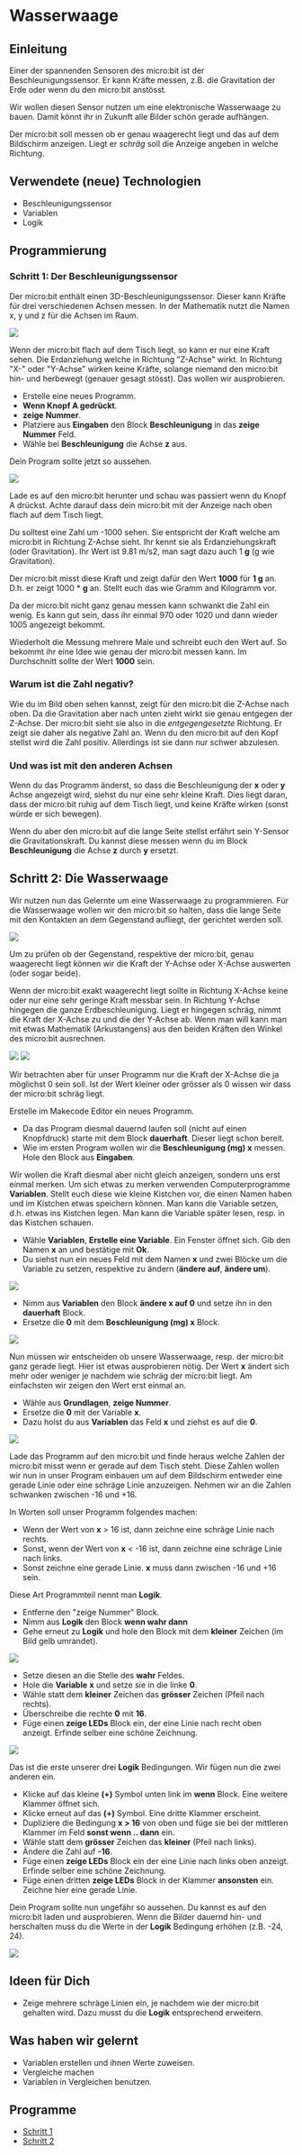 # Wasserwaage

## Einleitung

Einer der spannenden Sensoren des micro:bit ist der Beschleunigungssensor. Er kann Kräfte messen, z.B. die Gravitation der Erde oder wenn du den micro:bit anstösst.

Wir wollen diesen Sensor nutzen um eine elektronische Wasserwaage zu bauen. Damit könnt ihr in Zukunft alle Bilder schön gerade aufhängen.

Der micro:bit soll messen ob er genau waagerecht liegt und das auf dem Bildschirm anzeigen. Liegt er *schräg* soll die Anzeige angeben in welche Richtung.


## Verwendete (neue) Technologien

*   Beschleunigungssensor
*   Variablen
*   Logik


## Programmierung

### Schritt 1: Der Beschleunigungssensor

Der micro:bit enthält einen 3D-Beschleunigungssensor. Dieser kann Kräfte für drei verschiedenen Achsen messen. In der Mathematik nutzt die Namen x, y und z für die Achsen im Raum.

![](image_axes.png)

Wenn der micro:bit flach auf dem Tisch liegt, so kann er nur eine Kraft sehen. Die Erdanziehung welche in Richtung "Z-Achse" wirkt. In Richtung "X-" oder "Y-Achse" wirken keine Kräfte, solange niemand den micro:bit hin- und herbewegt (genauer gesagt stösst). Das wollen wir ausprobieren.

*   Erstelle eine neues Programm.
*   **Wenn Knopf A gedrückt**.
*   **zeige Nummer**.
*   Platziere aus **Eingaben** den Block **Beschleunigung** in das **zeige Nummer** Feld.
*   Wähle bei **Beschleunigung** die Achse **z** aus.

Dein Program sollte jetzt so aussehen. 

![](image1.png)

Lade es auf den micro:bit herunter und schau was passiert wenn du Knopf A drückst. Achte darauf dass dein micro:bit mit der Anzeige nach oben flach auf dem Tisch liegt.

Du solltest eine Zahl um -1000 sehen. Sie entspricht der Kraft welche am micro:bit in Richtung Z-Achse sieht. Ihr kennt sie als Erdanziehungskraft (oder Gravitation). Ihr Wert ist 9.81 m/s2, man sagt dazu auch 1 **g** (g wie Gravitation).

Der micro:bit misst diese Kraft und zeigt dafür den Wert **1000** für **1 g** an. D.h. er zeigt 1000 * **g** an. Stellt euch das wie Gramm and Kilogramm vor. 

Da der micro:bit nicht ganz genau messen kann schwankt die Zahl ein wenig. Es kann gut sein, dass ihr einmal 970 oder 1020 und dann wieder 1005 angezeigt bekommt.

Wiederholt die Messung mehrere Male und schreibt euch den Wert auf. So bekommt ihr eine Idee wie genau der micro:bit messen kann. Im Durchschnitt sollte der Wert **1000** sein.


### Warum ist die Zahl negativ?

Wie du im Bild oben sehen kannst, zeigt für den micro:bit die Z-Achse nach oben. Da die Gravitation aber nach unten zieht wirkt sie genau entgegen der Z-Achse. Der micro:bit sieht sie also in die *entgegengesetzte* Richtung. Er zeigt sie daher als negative Zahl an. Wenn du den micro:bit auf den Kopf stellst wird die Zahl positiv. Allerdings ist sie dann nur schwer abzulesen.


### Und was ist mit den anderen Achsen 

Wenn du das Programm änderst, so dass die Beschleunigung der **x** oder **y** Achse angezeigt wird, siehst du nur eine sehr kleine Kraft. Dies liegt daran, dass der micro:bit ruhig auf dem Tisch liegt, und keine Kräfte wirken (sonst würde er sich bewegen).

Wenn du aber den micro:bit auf die lange Seite stellst erfährt sein Y-Sensor die Gravitationskraft. Du kannst diese messen wenn du im Block **Beschleunigung** die Achse **z** durch **y** ersetzt.




## Schritt 2: Die Wasserwaage

Wir nutzen nun das Gelernte um eine Wasserwaage zu programmieren. Für die Wasserwaage wollen wir den micro:bit so halten, dass die lange Seite mit den Kontakten an dem Gegenstand aufliegt, der gerichtet werden soll.

![](image14.png)

Um zu prüfen ob der Gegenstand, respektive der micro:bit, genau waagerecht liegt können wir die Kraft der Y-Achse oder X-Achse auswerten (oder sogar beide).

Wenn der micro:bit exakt waagerecht liegt sollte in Richtung X-Achse keine oder nur eine sehr geringe Kraft messbar sein. In Richtung Y-Achse hingegen die ganze Erdbeschleunigung. Liegt er hingegen schräg, nimmt die Kraft der X-Achse zu und die der Y-Achse ab.
Wenn man will kann man mit etwas Mathematik (Arkustangens) aus den beiden Kräften den Winkel des micro:bit ausrechnen. 

![](image15.png) ![](image16.png)

Wir betrachten aber für unser Programm nur die Kraft der X-Achse die ja möglichst 0 sein soll. Ist der Wert kleiner oder grösser als 0 wissen wir dass der micro:bit schräg liegt.


Erstelle im Makecode Editor ein neues Programm.

*   Da das Program diesmal dauernd laufen soll (nicht auf einen Knopfdruck) starte mit dem Block **dauerhaft**. Dieser liegt schon bereit.
*   Wie im ersten Program wollen wir die **Beschleunigung (mg) x** messen. Hole den Block aus **Eingaben**.

Wir wollen die Kraft diesmal aber nicht gleich anzeigen, sondern uns erst einmal merken. Um sich etwas zu merken verwenden Computerprogramme **Variablen**. Stellt euch diese wie kleine Kistchen vor, die einen Namen haben und im Kistchen etwas speichern können. Man kann die Variable setzen, d.h. etwas ins Kistchen legen. Man kann die Variable später lesen, resp. in das Kistchen schauen.

*   Wähle **Variablen**, **Erstelle eine Variable**. Ein Fenster öffnet sich. Gib den Namen **x** an und bestätige mit **Ok**.
*   Du siehst nun ein neues Feld mit dem Namen **x** und zwei Blöcke um die Variable zu setzen, respektive zu ändern (**ändere auf**, **ändere um**).

![](image4.png)

*   Nimm aus **Variablen** den Block **ändere x auf 0** und setze ihn in den **dauerhaft** Block.
*   Ersetze die **0** mit dem **Beschleunigung (mg) x** Block.

![](image17.png)

Nun müssen wir entscheiden ob unsere Wasserwaage, resp. der micro:bit ganz gerade liegt. Hier ist etwas ausprobieren nötig. Der Wert **x** ändert sich mehr oder weniger je nachdem wie schräg der micro:bit liegt. Am einfachsten wir zeigen den Wert erst einmal an.

*   Wähle aus **Grundlagen**, **zeige Nummer**.
*   Ersetze die **0** mit der Variable **x**.
*   Dazu holst du aus **Variablen** das Feld **x** und ziehst es auf die **0**.

![](image18.png)

Lade das Programm auf den micro:bit und finde heraus welche Zahlen der micro:bit misst wenn er gerade auf dem Tisch steht. Diese Zahlen wollen wir nun in unser Program einbauen um auf dem Bildschirm entweder eine gerade Linie oder eine schräge Linie anzuzeigen. Nehmen wir an die Zahlen schwanken zwischen -16 und +16.

In Worten soll unser Programm folgendes machen:

*   Wenn der Wert von **x** > 16 ist, dann zeichne eine schräge Linie nach rechts.
*   Sonst, wenn der Wert von **x** < -16 ist, dann zeichne eine schräge Linie nach links.
*   Sonst zeichne eine gerade Linie. **x** muss dann zwischen -16 und +16 sein.

Diese Art Programmteil nennt man **Logik**.

*   Entferne den "zeige Nummer" Block.
*   Nimm aus **Logik** den Block **wenn wahr dann**
*   Gehe erneut zu **Logik** und hole den Block mit dem **kleiner** Zeichen (im Bild gelb umrandet).

![](image19.png)

*   Setze diesen an die Stelle des **wahr** Feldes.
*   Hole die **Variable** **x** und setze sie in die linke **0**.
*   Wähle statt dem **kleiner** Zeichen das **grösser** Zeichen (Pfeil nach rechts).
*   Überschreibe die rechte **0** mit **16**.
*   Füge einen **zeige LEDs** Block ein, der eine Linie nach recht oben anzeigt. Erfinde selber eine schöne Zeichnung.

![](image21.png)

Das ist die erste unserer drei **Logik** Bedingungen. Wir fügen nun die zwei anderen ein. 

*   Klicke auf das kleine **(+)** Symbol unten link im **wenn** Block. Eine weitere Klammer öffnet sich.
*   Klicke erneut auf das **(+)** Symbol. Eine dritte Klammer erscheint.
*   Dupliziere die Bedingung **x > 16** von oben und füge sie bei der mittleren Klammer im Feld **sonst wenn .. dann** ein.
*   Wähle statt dem **grösser** Zeichen das **kleiner** (Pfeil nach links).
*   Ändere die Zahl auf **-16**.
*   Füge einen **zeige LEDs** Block ein der eine Linie nach links oben anzeigt. Erfinde selber eine schöne Zeichnung.
*   Füge einen dritten **zeige LEDs** Block in der Klammer **ansonsten** ein. Zeichne hier eine gerade Linie. 

Dein Program sollte nun ungefähr so aussehen. Du kannst es auf den micro:bit laden und ausprobieren. Wenn die Bilder dauernd hin- und herschalten muss du die Werte in der **Logik** Bedingung erhöhen (z.B. -24, 24).

![](image20.png)




## Ideen für Dich

*   Zeige mehrere schräge Linien ein, je nachdem wie der micro:bit gehalten wird. Dazu musst du die **Logik** entsprechend erweitern.



## Was haben wir gelernt

*   Variablen erstellen und ihnen Werte zuweisen.
*   Vergleiche machen
*   Variablen in Vergleichen benutzen.



## Programme

*   [Schritt 1](https://makecode.microbit.org/_T9YLrK51w7jM)
*   [Schritt 2](https://makecode.microbit.org/_eAb1mbW1w2uW)
